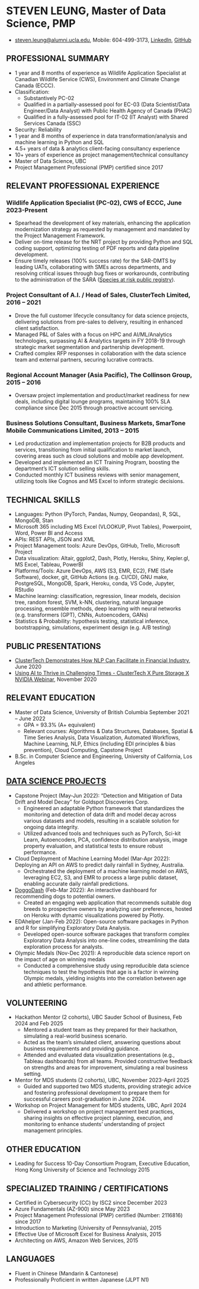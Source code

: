 

# STEVEN LEUNG, Master of Data Science, PMP

-   <steven.leung@alumni.ucla.edu>, Mobile: 604-499-3173,
    [LinkedIn](https://www.linkedin.com/in/stevenleung08),
    [GitHub](https://stevenleung2018.github.io)

## PROFESSIONAL SUMMARY

-   1 year and 8 months of experience as Wildlife Application Specialist
    at Canadian Wildlife Service (CWS), Environment and Climate Change
    Canada (ECCC).
-   Classification:
    -   Substantively PC-02
    -   Qualified in a partially-assessed pool for EC-03 (Data
        Scientist/Data Engineer/Data Analyst) with Public Health Agency
        of Canada (PHAC)
    -   Qualified in a fully-assessed pool for IT-02 (IT Analyst) with
        Shared Services Canada (SSC)
-   Security: Reliability
-   1 year and 8 months of experience in data transformation/analysis
    and machine learning in Python and SQL
-   4.5+ years of data & analytics client-facing consultancy experience
-   10+ years of experience as project management/technical consultancy
-   Master of Data Science, UBC
-   Project Management Professional (PMP) certified since 2017

## RELEVANT PROFESSIONAL EXPERIENCE

### Wildlife Application Specialist (PC-02), CWS of ECCC, June 2023-Present

-   Spearhead the development of key materials, enhancing the
    application modernization strategy as requested by management and
    mandated by the Project Management Framework.
-   Deliver on-time release for the NRT project by providing Python and
    SQL coding support, optimizing testing of PDF reports and data
    pipeline development.
-   Ensure timely releases (100% success rate) for the SAR-DMTS by
    leading UATs, collaborating with SMEs across departments, and
    resolving critical issues through bug fixes or workarounds,
    contributing to the administration of the SARA ([Species at risk
    public
    registry](https://www.canada.ca/en/environment-climate-change/services/species-risk-public-registry.html)).

### Project Consultant of A.I. / Head of Sales, ClusterTech Limited, 2016 – 2021

-   Drove the full customer lifecycle consultancy for data science
    projects, delivering solutions from pre-sales to delivery, resulting
    in enhanced client satisfaction.
-   Managed P&L of Sales with a focus on HPC and AI/ML/Analytics
    technologies, surpassing AI & Analytics targets in FY 2018-19
    through strategic market segmentation and partnership development.
-   Crafted complex RFP responses in collaboration with the data science
    team and external partners, securing lucrative contracts.

### Regional Account Manager (Asia Pacific), The Collinson Group, 2015 – 2016

-   Oversaw project implementation and product/market readiness for new
    deals, including digital lounge programs, maintaining 100% SLA
    compliance since Dec 2015 through proactive account servicing.

### Business Solutions Consultant, Business Markets, SmarTone Mobile Communications Limited, 2013 – 2015

-   Led productization and implementation projects for B2B products and
    services, transitioning from initial qualification to market launch,
    covering areas such as cloud solutions and mobile app development.
-   Developed and implemented an ICT Training Program, boosting the
    department’s ICT solution selling skills.
-   Conducted monthly ICT business reviews with senior management,
    utilizing tools like Cognos and MS Excel to inform strategic
    decisions.

## TECHNICAL SKILLS

-   Languages: Python (PyTorch, Pandas, Numpy, Geopandas), R, SQL,
    MongoDB, Stan
-   Microsoft 365 including MS Excel (VLOOKUP, Pivot Tables),
    Powerpoint, Word, Power BI and Access
-   APIs: REST APIs, JSON and XML
-   Project Management tools: Azure DevOps, GitHub, Trello, Microsoft
    Project
-   Data visualization: Altair, ggplot2, Dash, Plotly, Heroku, Shiny,
    Kepler.gl, MS Excel, Tableau, PowerBI
-   Platforms/Tools: Azure DevOps, AWS (S3, EMR, EC2), FME (Safe
    Software), docker, git, GitHub Actions (e.g. CI/CD), GNU make,
    PostgreSQL, MongoDB, Spark, Heroku, conda, VS Code, Jupyter, RStudio
-   Machine learning: classification, regression, linear models,
    decision tree, random forest, SVM, k-NN, clustering, natural
    language processing, ensemble methods, deep learning with neural
    networks (e.g. transformers (GPT), CNNs, Autoencoders, GANs)
-   Statistics & Probability: hypothesis testing, statistical inference,
    bootstrapping, simulations, experiment design (e.g. A/B testing)

## PUBLIC PRESENTATIONS

-   [ClusterTech Demonstrates How NLP Can Facilitate in Financial
    Industry](https://www.youtube.com/watch?v=o7gcxLfbv0Y), June 2020
-   [Using AI to Thrive in Challenging Times - ClusterTech X Pure
    Storage X NVIDIA
    Webinar](https://www.youtube.com/watch?v=HnlXPvLIXR0), November 2020

## RELEVANT EDUCATION

-   Master of Data Science, University of British Columbia September
    2021 – June 2022
    -   GPA = 93.3% (A+ equivalent)
    -   Relevant courses: Algorithms & Data Structures, Databases,
        Spatial & Time Series Analysis, Data Visualization, Automated
        Workflows, Machine Learning, NLP, Ethics (including EDI
        principles & bias prevention), Cloud Computing, Capstone Project
-   B.Sc. in Computer Science and Engineering, University of California,
    Los Angeles

## [DATA SCIENCE PROJECTS](stevenleung2018.github.io)

-   Capstone Project (May-Jun 2022): “Detection and Mitigation of Data
    Drift and Model Decay” for Goldspot Discoveries Corp.
    -   Engineered an adaptable Python framework that standardizes the
        monitoring and detection of data drift and model decay across
        various datasets and models, resulting in a scalable solution
        for ongoing data integrity.
    -   Utilized advanced tools and techniques such as PyTorch, Sci-kit
        Learn, Autoencoders, PCA, confidence distribution analysis,
        image property evaluation, and statistical tests to ensure
        robust performance.
-   Cloud Deployment of Machine Learning Model (Mar-Apr 2022): Deploying
    an API on AWS to predict daily rainfall in Sydney, Australia.
    -   Orchestrated the deployment of a machine learning model on AWS,
        leveraging EC2, S3, and EMR to process a large public dataset,
        enabling accurate daily rainfall predictions.
-   [DoggoDash](https://doggodash.onrender.com) (Feb-Mar 2022): An
    interactive dashboard for recommending dogs to potential owners.
    -   Created an engaging web application that recommends suitable dog
        breeds to prospective owners by analyzing user preferences,
        hosted on Heroku with dynamic visualizations powered by Plotly.
-   EDAhelper (Jan-Feb 2022): Open-source software packages in Python
    and R for simplifying Exploratory Data Analysis.
    -   Developed open-source software packages that transform complex
        Exploratory Data Analysis into one-line codes, streamlining the
        data exploration process for analysts.
-   Olympic Medals (Nov-Dec 2021): A reproducible data science report on
    the impact of age on winning medals
    -   Conducted a comprehensive study using reproducible data science
        techniques to test the hypothesis that age is a factor in
        winning Olympic medals, yielding insights into the correlation
        between age and athletic performance.

## VOLUNTEERING

-   Hackathon Mentor (2 cohorts), UBC Sauder School of Business, Feb
    2024 and Feb 2025
    -   Mentored a student team as they prepared for their hackathon,
        simulating a real-world business scenario.
    -   Acted as the team’s simulated client, answering questions about
        business requirements and providing guidance.
    -   Attended and evaluated data visualization presentations (e.g.,
        Tableau dashboards) from all teams. Provided constructive
        feedback on strengths and areas for improvement, simulating a
        real business setting.
-   Mentor for MDS students (2 cohorts), UBC, November 2023-April 2025
    -   Guided and supported two MDS students, providing strategic
        advice and fostering professional development to prepare them
        for successful careers post-graduation in June 2024.
-   Workshop on Project Management for MDS students, UBC, April 2024
    -   Delivered a workshop on project management best practices,
        sharing insights on effective project planning, execution, and
        monitoring to enhance students’ understanding of project
        management principles.

## OTHER EDUCATION

-   Leading for Success 10-Day Consortium Program, Executive Education,
    Hong Kong University of Science and Technology 2015

## SPECIALIZED TRAINING / CERTIFICATIONS

-   Certified in Cybersecurity (CC) by ISC2 since December 2023
-   Azure Fundamentals (AZ-900) since May 2023
-   Project Management Professional (PMP) certified (Number: 2116816)
    since 2017
-   Introduction to Marketing (University of Pennsylvania), 2015
-   Effective Use of Microsoft Excel for Business Analysis, 2015
-   Architecting on AWS, Amazon Web Services, 2015

## LANGUAGES

-   Fluent in Chinese (Mandarin & Cantonese)
-   Professionally Proficient in written Japanese (JLPT N1)
